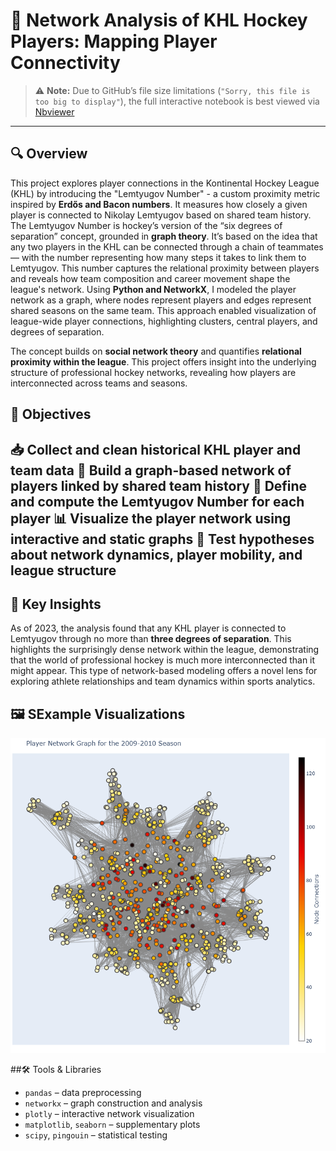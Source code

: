 # 🏒 Network Analysis of KHL Hockey Players: Mapping Player Connectivity


> ⚠️ **Note:** Due to GitHub’s file size limitations (`"Sorry, this file is too big to display"`), the full interactive notebook is best viewed via [Nbviewer](https://nbviewer.org/github/diana-legrand/pet_projects/blob/main/hockey_project/network_analysis_hockey.ipynb) 

---

## 🔍 Overview

This project explores player connections in the Kontinental Hockey League (KHL) by introducing the "Lemtyugov Number" - a custom proximity metric inspired by **Erdős and Bacon numbers**. It measures how closely a given player is connected to Nikolay Lemtyugov based on shared team history. The Lemtyugov Number is hockey’s version of the “six degrees of separation” concept, grounded in **graph theory**. It’s based on the idea that any two players in the KHL can be connected through a chain of teammates — with the number representing how many steps it takes to link them to Lemtyugov. This number captures the relational proximity between players and reveals how team composition and career movement shape the league's network.  Using **Python and NetworkX**, I modeled the player network as a graph, where nodes represent players and edges represent shared seasons on the same team. This approach enabled visualization of league-wide player connections, highlighting clusters, central players, and degrees of separation.

The concept builds on **social network theory** and quantifies **relational proximity within the league**. This project offers insight into the underlying structure of professional hockey networks, revealing how players are interconnected across teams and seasons.


## 🎯 Objectives

📥 Collect and clean historical KHL player and team data
🧩 Build a graph-based network of players linked by shared team history
🔢 Define and compute the Lemtyugov Number for each player
📊 Visualize the player network using interactive and static graphs
🧪 Test hypotheses about network dynamics, player mobility, and league structure  
---

## 🔑 Key Insights

As of 2023, the analysis found that any KHL player is connected to Lemtyugov through no more than **three degrees of separation**.  This highlights the surprisingly dense network within the league, demonstrating that the world of professional hockey is much more interconnected than it might appear.  This type of network-based modeling offers a novel lens for exploring athlete relationships and team dynamics within sports analytics.


## 🖼️ SExample Visualizations

![Screenshot or GIF of network graph](https://github.com/diana-legrand/pet_projects/blob/main/hockey_project/network_graph.png)


##🛠️ Tools & Libraries

- `pandas` – data preprocessing  
- `networkx` – graph construction and analysis  
- `plotly` – interactive network visualization  
- `matplotlib`, `seaborn` – supplementary plots  
- `scipy`, `pingouin` – statistical testing
